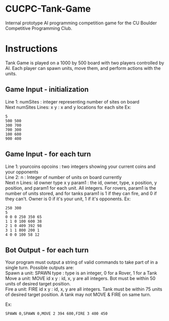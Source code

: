 # CUCPC-Tank-Game
Internal prototype AI programming competition game for the CU Boulder Competitive Programming Club.




# Instructions  
Tank Game is played on a 1000 by 500 board with two players controlled by AI. Each player can spawn units, move them, and perform actions with the units.
## Game Input - initialization  
Line 1: numSites : integer representing number of sites on board  
Next numSites Lines: x y : x and y locations for each site
Ex:
```
5
500 500
300 700
700 300
100 600
900 400
```
## Game Input - for each turn  
Line 1: yourcoins opcoins : two integers showing your current coins and your opponents  
Line 2: n : Integer of number of units on board currently  
Next n Lines: id owner type x y param1 : the id, owner, type, x position, y position, and param1 for each unit. All integers. For rovers, param1 is the number of units stored, and for tanks param1 is 1 if they can fire, and 0 if they can't. Owner is 0 if it's your unit, 1 if it's opponents.
Ex:  
```
250 300
5
0 0 0 250 350 65
1 1 0 100 600 38
2 1 0 409 392 98
3 1 1 800 200 1
4 0 0 100 58 12
```


## Bot Output - for each turn  
Your program must output a string of valid commands to take part of in a single turn. Possible outputs are:  
Spawn a unit: SPAWN type : type is an integer, 0 for a Rover, 1 for a Tank  
Move a unit: MOVE id x y : id, x, y are all integers. Bot must be within 50 units of desired target position.  
Fire a unit: FIRE id x y : id, x, y are all integers. Tank must be within 75 units of desired target position. A tank may not MOVE & FIRE on same turn.  
  
Ex:
```
SPAWN 0,SPAWN 0,MOVE 2 394 600,FIRE 3 400 450  
```